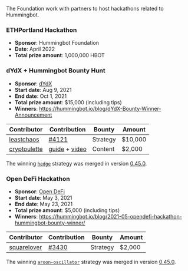 The Foundation work with partners to host hackathons related to Hummingbot.

### ETHPortland Hackathon

* **Sponsor**: Hummingbot Foundation
* **Date**: April 2022
* **Total prize amount**: 1,000,000 HBOT

### dYdX + Hummingbot Bounty Hunt

* **Sponsor**: [dYdX](https://dydx.exchange/)
* **Start date**: Aug 9, 2021
* **End date**: Oct 1, 2021
* **Total prize amount**: $15,000 (including tips)
* **Winners**: https://hummingbot.io/blog/dYdX-Bounty-Winner-Announcement

| Contributor                                        | Contribution                                               | Bounty   | Amount     |
|----------------------------------------------------|------------------------------------------------------------|--------- | ---------- |
| [leastchaos](https://github.com/leastchaos)        | [#4121](https://github.com/hummingbot/hummingbot/pull/4121) | Strategy | $10,000    |
| [cryptoulette](https://twitter.com/cryptoulette)   | [guide](https://docs.google.com/document/d/1CuMFk7DalTUUvpDkzI9-72nC8WFre3CW/edit?usp=sharing&ouid=106910946131072781869&rtpof=true&sd=true) + [video](https://www.youtube.com/watch?v=T1rsNcFD5Cw) | Content | $2,000 |

The winning [`hedge`](/strategies/hedge/) strategy was merged in version [0.45.0](/release-notes/0.45.0/).

### Open DeFi Hackathon

* **Sponsor**: [Open DeFi](https://opendefi.finance/)
* **Start date**: May 3, 2021
* **End date**: May 23, 2021
* **Total prize amount**: $5,000 (including tips)
* **Winners**: https://hummingbot.io/blog/2021-05-opendefi-hackathon-hummingbot-bounty-winner/

| Contributor                                        | Contribution                                               | Bounty   | Amount     |
|----------------------------------------------------|------------------------------------------------------------|--------- | ---------- |
| [squarelover](https://github.com/squarelover)      | [#3430](https://github.com/hummingbot/hummingbot/pull/3430) | Strategy | $2,000     |

The winning [`aroon-oscillator`](/strategies/aroon-oscillator/) strategy was merged in version [0.45.0](/release-notes/0.45.0/).

